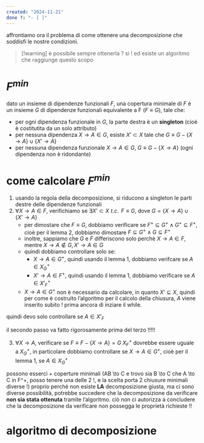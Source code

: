 ```yaml
---
created: "2024-11-21"
done ?: "- [ ]"
---
```

affrontiamo ora il problema di come ottenere una decomposizione che soddisfi le nostre condizioni.
>[!warning] è possibile sempre ottenerla ? si !
> ed esiste un algoritmo che raggiunge questo scopo
# $F^{min}$
dato un insieme di dipendenze funzionali $F$, una copertura minimale di $F$ è un insieme $G$ di dipendenze funzionali equivalente a F ($F \equiv G$), tale che:
-  per ogni dipendenza funzionale in $G$, la parte destra è un **singleton** (cioè è costitutita da un solo attributo)
- per nessuna dipendenza $X \to A \in G$, esiste $X’ \subset X$ tale che $G \equiv G - \{X \to A\} \cup \{X’ \to A\}$
- per nessuna dipendenza funzionale $X \to A \in G$, $G \equiv G - \{X \to A\}$ (ogni dipendenza non è ridondante)
# come calcolare $F^{min}$
1. usando la regola della decomposizione, si riducono a singleton le parti destre delle dipendenze funzionali
2. $\forall X \to A \in F$, verifichiamo se $\exists X’ \subset X \,\,t.c. \,\ F \equiv G$, dove $G = \{X \to A\} \cup \{X’ \to A\}$
	- per dimostare che $F \equiv G$, dobbiamo verificare se  $F^+ \subseteq G^+ \land G^+ \subseteq F^+$, cioè per il lemma 2, dobbiamo dimostare $F \subseteq G^+ \land G \subseteq F^+$
	- inoltre, sappiamo che $G$ e $F$ differiscono solo perchè $X \to A \in F$, mentre $X \to A \not\in G, X' \to A \in G$
	- quindi dobbiamo controllare solo se: 
		- $X \to A \in G^+$, quindi usando il lemma 1, dobbiamo verifcare se $A \in X^+_G$
		- $X’ \to A \in F^+$, quindi usando il lemma 1, dobbiamo verificare se $A \in X’^+_F$
	- $X \to A \in G^+$ non è necessario da calcolare, in quanto $X’ \subseteq X$, quindi per come è costruito l’algoritmo per il calcolo della chiusura, $A$ viene inserito subito ! prima ancora di inziare il while.

quindi devo solo controllare se $A \in X’_F$

il secondo passo va fatto rigorosamente prima del terzo !!!!!

3. $\forall  X \to A$, verificare se $F \equiv F - \{X \to A\} = G$
$X^+_F$ dovrebbe essere uguale a $X^+_G$, in particolare dobbiamo controllare se $X \to A \in G^+$, cioè per il lemma 1, se $A \in X^+_G$

possono esserci + coperture minimali (AB \to C e trovo sia B \to C che A \to C in F^+, posso tenere una delle 2 !, e la scelta porta 2 chiusure minimali diverse !)
proprio perchè non esiste **LA** decomposizione giusta, ma ci sono diverse possibilità, potrebbe succedere che la decomposizione da verificare **non sia stata ottenuta** tramite l’algoritmo. ciò non ci autorizza a concludere che la decomposizione da verificare non possegga le proprietà richieste !!
# algoritmo di decomposizione